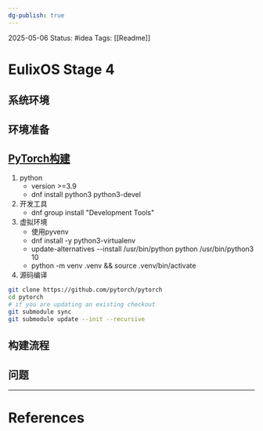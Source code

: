 ```yaml
---
dg-publish: true
---
```

2025-05-06
Status: #idea
Tags: [[Readme]]

# EulixOS Stage 4
## 系统环境
## 环境准备

## [PyTorch构建](https://github.com/pytorch/pytorch#from-source)
1. python
	- version >=3.9
	- dnf install python3 python3-devel
2. 开发工具
	- dnf group install "Development Tools"
3. 虚拟环境
	- 使用pyvenv
	- dnf install -y python3-virtualenv
	- update-alternatives --install /usr/bin/python python /usr/bin/python3 10
	- python -m venv .venv && source .venv/bin/activate
4. 源码编译
```bash
git clone https://github.com/pytorch/pytorch
cd pytorch
# if you are updating an existing checkout
git submodule sync
git submodule update --init --recursive
```
## 构建流程
## 问题



___
# References